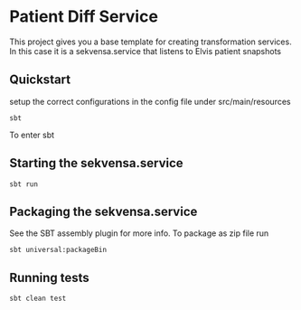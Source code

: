 # Patient Diff Service

This project gives you a base template for creating transformation services. In this case it is a sekvensa.service that
listens to Elvis patient snapshots

## Quickstart

setup the correct configurations in the config file under src/main/resources

```
sbt
```

To enter sbt


## Starting the sekvensa.service

```
sbt run
```

## Packaging the sekvensa.service

See the SBT assembly plugin for more info. To package as zip file run

```
sbt universal:packageBin
```

## Running tests

```
sbt clean test
```
